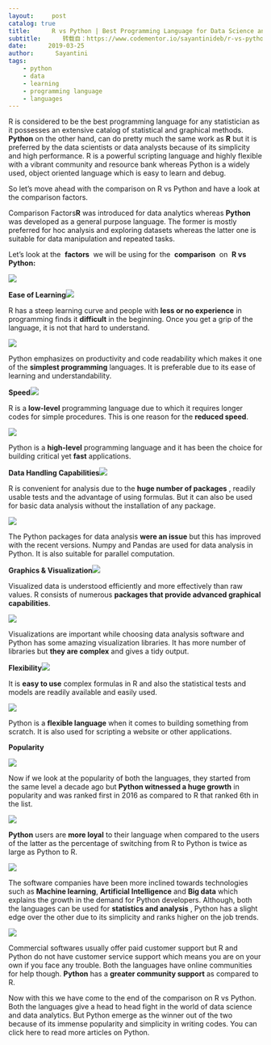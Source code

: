 ```yaml
---
layout:     post
catalog: true
title:      R vs Python | Best Programming Language for Data Science and Analysis
subtitle:      转载自：https://www.codementor.io/sayantinideb/r-vs-python-best-programming-language-for-data-science-and-analysis-te05xgx98
date:      2019-03-25
author:      Sayantini
tags:
    - python
    - data
    - learning
    - programming language
    - languages
---
```


R is considered to be the best programming language for any statistician as it possesses an extensive catalog of statistical and graphical methods. **Python** on the other hand, can do pretty much the same work as **R** but it is preferred by the data scientists or data analysts because of its simplicity and high performance. R is a powerful scripting language and highly flexible with a vibrant community and resource bank whereas Python is a widely used, object oriented language which is easy to learn and debug.

So let’s move ahead with the comparison on R vs Python and have a look at the comparison factors.

Comparison Factors**R** was introduced for data analytics whereas **Python** was developed as a general purpose language. The former is mostly preferred for hoc analysis and exploring datasets whereas the latter one is suitable for data manipulation and repeated tasks.

Let’s look at the  **factors**  we will be using for the  **comparison**  on  **R vs Python:**

![](https://process.filestackapi.com/cache=expiry:max/XfVR776MSBGRCWyCPFFw)


**Ease of Learning**![](https://process.filestackapi.com/cache=expiry:max/AB5mzCIaT4WH8X6DgJz9)


R has a steep learning curve and people with **less or no experience** in programming finds it **difficult** in the beginning. Once you get a grip of the language, it is not that hard to understand.

![](https://process.filestackapi.com/cache=expiry:max/NeCoCYzGSp22CxCwVepg)


Python emphasizes on productivity and code readability which makes it one of the **simplest programming** languages. It is preferable due to its ease of learning and understandability.

**Speed**![](https://process.filestackapi.com/cache=expiry:max/vitWX2tiQSGDFSpG5keM)


R is a **low-level** programming language due to which it requires longer codes for simple procedures. This is one reason for the **reduced speed**.

![](https://process.filestackapi.com/cache=expiry:max/LrXG2nyQT5COxAwgN8XE)


Python is a **high-level** programming language and it has been the choice for building critical yet **fast** applications.

**Data Handling Capabilities**![](https://process.filestackapi.com/cache=expiry:max/vh1nuESSYSWFyPOBiAQt)


R is convenient for analysis due to the **huge number of packages** , readily usable tests and the advantage of using formulas. But it can also be used for basic data analysis without the installation of any package.

![](https://process.filestackapi.com/cache=expiry:max/p1Ga997mRZu2BLQ5SO5K)


The Python packages for data analysis **were an issue** but this has improved with the recent versions. Numpy and Pandas are used for data analysis in Python. It is also suitable for parallel computation.

**Graphics & Visualization**![](https://process.filestackapi.com/cache=expiry:max/EwqGovAjQwWjMdDOigYE)


Visualized data is understood efficiently and more effectively than raw values. R consists of numerous **packages that provide advanced graphical capabilities**.

![](https://process.filestackapi.com/cache=expiry:max/cf0QpMMuSXyb3ew9qAfk)


Visualizations are important while choosing data analysis software and Python has some amazing visualization libraries. It has more number of libraries but **they are complex** and gives a tidy output.

**Flexibility**![](https://process.filestackapi.com/cache=expiry:max/yzhK5jwiR22CKLXGlhol)


It is **easy to use** complex formulas in R and also the statistical tests and models are readily available and easily used.

![](https://process.filestackapi.com/cache=expiry:max/Pa2qGE7JQqW10LIrto3w)


Python is a **flexible language** when it comes to building something from scratch. It is also used for scripting a website or other applications.

**Popularity**

![](https://process.filestackapi.com/cache=expiry:max/l3v0BG4RNarqgnJJWGWt)


Now if we look at the popularity of both the languages, they started from the same level a decade ago but **Python witnessed a huge growth** in popularity and was ranked first in 2016 as compared to R that ranked 6th in the list.

![](https://process.filestackapi.com/cache=expiry:max/uTT5Q721Rcadyly2b1EI)


**Python** users are **more loyal** to their language when compared to the users of the latter as the percentage of switching from R to Python is twice as large as Python to R.

![](https://process.filestackapi.com/cache=expiry:max/3v29KuTQfOiUFTwtnZAw)


The software companies have been more inclined towards technologies such as **Machine learning**, **Artificial Intelligence** and **Big data** which explains the growth in the demand for Python developers. Although, both the languages can be used for **statistics and analysis** , Python has a slight edge over the other due to its simplicity and ranks higher on the job trends.

![](https://process.filestackapi.com/cache=expiry:max/I22nFXKQScGI8yo3z0Lf)


Commercial softwares usually offer paid customer support but R and Python do not have customer service support which means you are on your own if you face any trouble. Both the languages have online communities for help though. **Python** has a **greater community support** as compared to R.

Now with this we have come to the end of the comparison on R vs Python. Both the languages give a head to head fight in the world of data science and data analytics. But Python emerge as the winner out of the two because of its immense popularity and simplicity in writing codes. You can click here to read more articles on Python.
